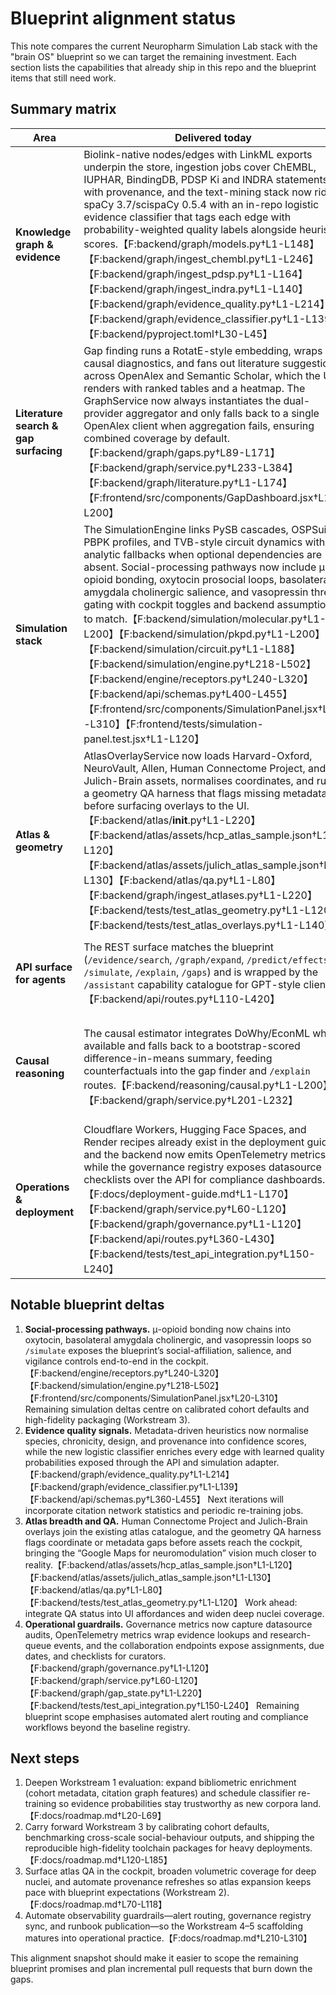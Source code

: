 # Blueprint alignment status

This note compares the current Neuropharm Simulation Lab stack with the "brain OS" blueprint so we can target the remaining investment. Each section lists the capabilities that already ship in this repo and the blueprint items that still need work.

## Summary matrix

| Area | Delivered today | Gaps to close |
| --- | --- | --- |
| **Knowledge graph & evidence** | Biolink-native nodes/edges with LinkML exports underpin the store, ingestion jobs cover ChEMBL, IUPHAR, BindingDB, PDSP Ki and INDRA statements with provenance, and the text-mining stack now rides spaCy 3.7/scispaCy 0.5.4 with an in-repo logistic evidence classifier that tags each edge with probability-weighted quality labels alongside heuristic scores.【F:backend/graph/models.py†L1-L148】【F:backend/graph/ingest_chembl.py†L1-L246】【F:backend/graph/ingest_pdsp.py†L1-L164】【F:backend/graph/ingest_indra.py†L1-L140】【F:backend/graph/evidence_quality.py†L1-L214】【F:backend/graph/evidence_classifier.py†L1-L139】【F:backend/pyproject.toml†L30-L45】 | Focus next on broader bibliometrics (e.g., citation networks, cohort metadata) and long-horizon evaluation runs so the classifier’s thresholds stay calibrated beyond the seed corpus.【F:docs/roadmap.md†L20-L45】 |
| **Literature search & gap surfacing** | Gap finding runs a RotatE-style embedding, wraps causal diagnostics, and fans out literature suggestions across OpenAlex and Semantic Scholar, which the UI renders with ranked tables and a heatmap. The GraphService now always instantiates the dual-provider aggregator and only falls back to a single OpenAlex client when aggregation fails, ensuring combined coverage by default.【F:backend/graph/gaps.py†L89-L171】【F:backend/graph/service.py†L233-L384】【F:backend/graph/literature.py†L1-L174】【F:frontend/src/components/GapDashboard.jsx†L1-L200】 | Collaboration tooling, richer prioritisation controls, and inline readers proposed in the blueprint are still to be implemented (tracked in Workstream 4).【F:docs/roadmap.md†L210-L250】 |
| **Simulation stack** | The SimulationEngine links PySB cascades, OSPSuite PBPK profiles, and TVB-style circuit dynamics with analytic fallbacks when optional dependencies are absent. Social-processing pathways now include μ-opioid bonding, oxytocin prosocial loops, basolateral amygdala cholinergic salience, and vasopressin threat gating with cockpit toggles and backend assumptions to match.【F:backend/simulation/molecular.py†L1-L200】【F:backend/simulation/pkpd.py†L1-L200】【F:backend/simulation/circuit.py†L1-L188】【F:backend/simulation/engine.py†L218-L502】【F:backend/engine/receptors.py†L240-L320】【F:backend/api/schemas.py†L400-L455】【F:frontend/src/components/SimulationPanel.jsx†L20-L310】【F:frontend/tests/simulation-panel.test.jsx†L1-L120】 | Remaining gaps focus on cross-scale calibration, cohort parameter sweeps, and packaging the high-fidelity toolchain/benchmarks from Workstream 3 for reproducible deployments.【F:docs/roadmap.md†L120-L185】 |
| **Atlas & geometry** | AtlasOverlayService now loads Harvard-Oxford, NeuroVault, Allen, Human Connectome Project, and Julich-Brain assets, normalises coordinates, and runs a geometry QA harness that flags missing metadata before surfacing overlays to the UI.【F:backend/atlas/__init__.py†L1-L220】【F:backend/atlas/assets/hcp_atlas_sample.json†L1-L120】【F:backend/atlas/assets/julich_atlas_sample.json†L1-L130】【F:backend/atlas/qa.py†L1-L80】【F:backend/graph/ingest_atlases.py†L1-L220】【F:backend/tests/test_atlas_geometry.py†L1-L120】【F:backend/tests/test_atlas_overlays.py†L1-L140】 | Next milestones include wiring the QA verdicts into cockpit visual alerts, broadening volumetric coverage for deep nuclei, and automating provenance refreshes across releases.【F:docs/roadmap.md†L70-L118】 |
| **API surface for agents** | The REST surface matches the blueprint (`/evidence/search`, `/graph/expand`, `/predict/effects`, `/simulate`, `/explain`, `/gaps`) and is wrapped by the `/assistant` capability catalogue for GPT-style clients.【F:backend/api/routes.py†L110-L420】 | None noted—the endpoints exist—but the blueprint’s call for more granular error telemetry now feeds into the observability workstream below. |
| **Causal reasoning** | The causal estimator integrates DoWhy/EconML when available and falls back to a bootstrap-scored difference-in-means summary, feeding counterfactuals into the gap finder and `/explain` routes.【F:backend/reasoning/causal.py†L1-L200】【F:backend/graph/service.py†L201-L232】 | Formal assumption graphs and dataset lineage checks should be expanded as part of the governance workstream so reviewers can audit causal runs.【F:docs/roadmap.md†L186-L209】 |
| **Operations & deployment** | Cloudflare Workers, Hugging Face Spaces, and Render recipes already exist in the deployment guide, and the backend now emits OpenTelemetry metrics while the governance registry exposes datasource checklists over the API for compliance dashboards.【F:docs/deployment-guide.md†L1-L170】【F:backend/graph/service.py†L60-L120】【F:backend/graph/governance.py†L1-L120】【F:backend/api/routes.py†L360-L430】【F:backend/tests/test_api_integration.py†L150-L240】 | Expand runbooks into automated alert routing and keep the governance registry synced with infrastructure secrets/retention reviews to satisfy blueprint guardrails.【F:docs/roadmap.md†L251-L310】 |

## Notable blueprint deltas

1. **Social-processing pathways.** μ-opioid bonding now chains into oxytocin, basolateral amygdala cholinergic, and vasopressin loops so `/simulate` exposes the blueprint’s social-affiliation, salience, and vigilance controls end-to-end in the cockpit.【F:backend/engine/receptors.py†L240-L320】【F:backend/simulation/engine.py†L218-L502】【F:frontend/src/components/SimulationPanel.jsx†L20-L310】 Remaining simulation deltas centre on calibrated cohort defaults and high-fidelity packaging (Workstream 3).
2. **Evidence quality signals.** Metadata-driven heuristics now normalise species, chronicity, design, and provenance into confidence scores, while the new logistic classifier enriches every edge with learned quality probabilities exposed through the API and simulation adapter.【F:backend/graph/evidence_quality.py†L1-L214】【F:backend/graph/evidence_classifier.py†L1-L139】【F:backend/api/schemas.py†L360-L455】 Next iterations will incorporate citation network statistics and periodic re-training jobs.
3. **Atlas breadth and QA.** Human Connectome Project and Julich-Brain overlays join the existing atlas catalogue, and the geometry QA harness flags coordinate or metadata gaps before assets reach the cockpit, bringing the “Google Maps for neuromodulation” vision much closer to reality.【F:backend/atlas/assets/hcp_atlas_sample.json†L1-L120】【F:backend/atlas/assets/julich_atlas_sample.json†L1-L130】【F:backend/atlas/qa.py†L1-L80】【F:backend/tests/test_atlas_geometry.py†L1-L120】 Work ahead: integrate QA status into UI affordances and widen deep nuclei coverage.
4. **Operational guardrails.** Governance metrics now capture datasource audits, OpenTelemetry metrics wrap evidence lookups and research-queue events, and the collaboration endpoints expose assignments, due dates, and checklists for curators.【F:backend/graph/governance.py†L1-L120】【F:backend/graph/service.py†L60-L120】【F:backend/graph/gap_state.py†L1-L220】【F:backend/tests/test_api_integration.py†L150-L240】 Remaining blueprint scope emphasises automated alert routing and compliance workflows beyond the baseline registry.

## Next steps

1. Deepen Workstream 1 evaluation: expand bibliometric enrichment (cohort metadata, citation graph features) and schedule classifier re-training so evidence probabilities stay trustworthy as new corpora land.【F:docs/roadmap.md†L20-L69】
2. Carry forward Workstream 3 by calibrating cohort defaults, benchmarking cross-scale social-behaviour outputs, and shipping the reproducible high-fidelity toolchain packages for heavy deployments.【F:docs/roadmap.md†L120-L185】
3. Surface atlas QA in the cockpit, broaden volumetric coverage for deep nuclei, and automate provenance refreshes so atlas expansion keeps pace with blueprint expectations (Workstream 2).【F:docs/roadmap.md†L70-L118】
4. Automate observability guardrails—alert routing, governance registry sync, and runbook publication—so the Workstream 4–5 scaffolding matures into operational practice.【F:docs/roadmap.md†L210-L310】

This alignment snapshot should make it easier to scope the remaining blueprint promises and plan incremental pull requests that burn down the gaps.

